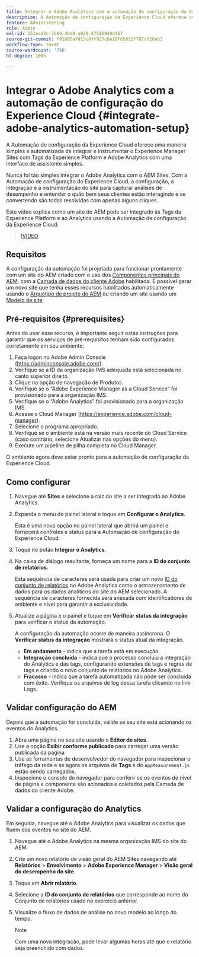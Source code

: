 ```yaml
---
title: Integrar o Adobe Analytics com a automação de configuração do Experience Cloud
description: A Automação de configuração da Experience Cloud oferece uma maneira simples e automatizada de integrar e instrumentar o Experience Manager Sites com Tags da Experience Platform e Adobe Analytics com uma interface de assistente simples. Saiba como usar a configuração automatizada em seu próprio site.
feature: Administering
role: Admin
exl-id: 351ead2c-7b0d-4bd9-a020-47516948d467
source-git-commit: f91885a7d15c0ff927c6e10f65852f787cf26eb3
workflow-type: tm+mt
source-wordcount: '756'
ht-degree: 100%

---
```


# Integrar o Adobe Analytics com a automação de configuração do Experience Cloud {#integrate-adobe-analytics-automation-setup}

A Automação de configuração da Experience Cloud oferece uma maneira simples e automatizada de integrar e instrumentar o Experience Manager Sites com Tags da Experience Platform e Adobe Analytics com uma interface de assistente simples.

Nunca foi tão simples integrar o Adobe Analytics com o AEM Sites. Com a Automação de configuração do Experience Cloud, a configuração, a integração e a instrumentação do site para capturar análises de desempenho e entender o quão bem seus clientes estão interagindo e se convertendo são todas resolvidas com apenas alguns cliques.

Este vídeo explica como um site do AEM pode ser integrado às Tags da Experience Platform e ao Analytics usando a Automação de configuração da Experience Cloud:

>[!VIDEO](https://video.tv.adobe.com/v/345372/?quality=12)

## Requisitos

A configuração da automação foi projetada para funcionar prontamente com um site do AEM criado com o uso dos [Componentes principais do AEM](https://experienceleague.adobe.com/docs/experience-manager-core-components/using/introduction.html?lang=pt-BR), com a [Camada de dados do cliente Adobe](https://experienceleague.adobe.com/docs/experience-manager-core-components/using/developing/data-layer/overview.html?lang=pt-BR) habilitada. É possível gerar um novo site que tenha esses recursos habilitados automaticamente usando o [Arquétipo de projeto do AEM](https://experienceleague.adobe.com/docs/experience-manager-core-components/using/developing/archetype/overview.html?lang=pt-BR) ou criando um site usando um [Modelo de site](/help/journey-sites/quick-site/create-site.md).

## Pré-requisitos {#prerequisites}

Antes de usar esse recurso, é importante seguir estas instruções para garantir que os serviços de pré-requisitos tenham sido configurados corretamente em seu ambiente:

1. Faça logon no Adobe Admin Console (https://adminconsole.adobe.com/).
1. Verifique se a ID da organização IMS adequada está selecionada no canto superior direito.
1. Clique na opção de navegação de Produtos.
1. Verifique se o “Adobe Experience Manager as a Cloud Service” foi provisionado para a organização IMS.
1. Verifique se o “Adobe Analytics” foi provisionado para a organização IMS.
1. Acesse o Cloud Manager (https://experience.adobe.com/cloud-manager).
1. Selecione o programa apropriado.
1. Verifique se o ambiente está na versão mais recente do Cloud Service (caso contrário, selecione Atualizar nas opções do menu).
1. Execute um pipeline de pilha completa no Cloud Manager.

O ambiente agora deve estar pronto para a automação de configuração da Experience Cloud.

## Como configurar

1. Navegue até **Sites** e selecione a raiz do site a ser integrado ao Adobe Analytics.
1. Expanda o menu do painel lateral e toque em **Configurar o Analytics**.

   Esta é uma nova opção no painel lateral que abrirá um painel e fornecerá controles e status para a Automação de configuração do Experience Cloud.
1. Toque no botão **Integrar o Analytics**.
1. Na caixa de diálogo resultante, forneça um nome para a **ID do conjunto de relatórios**.

   Esta sequência de caracteres será usada para criar um novo [ID do conjunto de relatórios](https://experienceleague.adobe.com/docs/analytics/admin/manage-report-suites/new-report-suite/t-create-a-report-suite.html?lang=pt-BR) no Adobe Analytics como o armazenamento de dados para os dados analíticos do site do AEM selecionado. A sequência de caracteres fornecida será anexada com identificadores de ambiente e nível para garantir a exclusividade.

1. Atualize a página e o painel e toque em **Verificar status da integração** para verificar o status da automação.

   A configuração da automação ocorre de maneira assíncrona. O **Verificar status da integração** mostrará o status atual da integração.

   * **Em andamento** - indica que a tarefa está em execução.
   * **Integração concluída** - indica que o processo concluiu a integração do Analytics e das tags, configurando extensões de tags e regras de tags e criando o novo conjunto de relatórios no Adobe Analytics.
   * **Fracasso** - indica que a tarefa automatizada não pôde ser concluída com êxito. Verifique os arquivos de log dessa tarefa clicando no link Logs.

## Validar configuração do AEM 

Depois que a automação for concluída, valide se seu site está acionando os eventos do Analytics.

1. Abra uma página no seu site usando o **Editor de sites**.
1. Use a opção **Exibir conforme publicado** para carregar uma versão publicada da página
1. Use as ferramentas de desenvolvedor do navegador para inspecionar o tráfego da rede e se agora os arquivos de **Tags** e do `AppMeasurement.js` estão sendo carregados.
1. Inspecione o console do navegador para conferir se os eventos de nível de página e componente são acionados e coletados pela Camada de dados do cliente Adobe.

## Validar a configuração do Analytics

Em seguida, navegue até o Adobe Analytics para visualizar os dados que fluem dos eventos no site do AEM.

1. Navegue até o Adobe Analytics na mesma organização IMS do site do AEM.
1. Crie um novo relatório de visão geral do AEM Sites navegando até **Relatórios** > **Envolvimento** > **Adobe Experience Manager** > **Visão geral do desempenho do site**.
1. Toque em **Abrir relatório**.
1. Selecione a **ID do conjunto de relatórios** que corresponde ao nome do Conjunto de relatórios usado no exercício anterior.
1. Visualize o fluxo de dados de análise no novo modelo ao longo do tempo.

   >[!NOTE]
   >
   > Com uma nova integração, pode levar algumas horas até que o relatório seja preenchido com dados.
